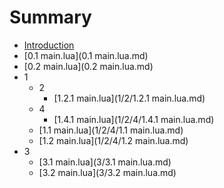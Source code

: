 # Summary

* [Introduction](README.md)
* [0.1 main.lua](0.1 main.lua.md)
* [0.2 main.lua](0.2 main.lua.md)
* 1
    * 2
        * [1.2.1 main.lua](1/2/1.2.1 main.lua.md)
    * 4
        * [1.4.1 main.lua](1/2/4/1.4.1 main.lua.md)
    * [1.1 main.lua](1/2/4/1.1 main.lua.md)
    * [1.2 main.lua](1/2/4/1.2 main.lua.md)
* 3
    * [3.1 main.lua](3/3.1 main.lua.md)
    * [3.2 main.lua](3/3.2 main.lua.md)

